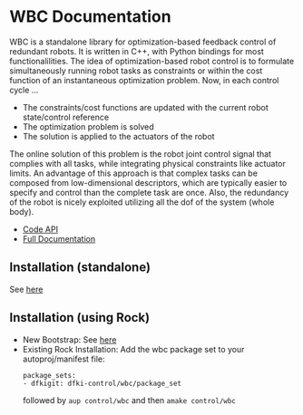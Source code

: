 # WBC Documentation

WBC is a standalone library for optimization-based feedback control of redundant robots. It is written in C++, with Python bindings for most functionalilities. The idea of optimization-based robot control is to formulate simultaneously running robot tasks as constraints or within the cost function of an instantaneous optimization problem. 
Now, in each control cycle ...

  * The constraints/cost functions are updated with the current robot state/control reference
  * The optimization problem is solved
  * The solution is applied to the actuators of the robot

The online solution of this problem is the robot joint control signal that complies with all tasks, while integrating physical constraints like actuator limits. An advantage of this approach is that complex tasks can be composed from low-dimensional descriptors, which are typically  easier to specify and control than the complete task are once. Also, the redundancy of the robot is nicely exploited utilizing  all the dof of the system (whole body).

* [Code API](http://bob.dfki.uni-bremen.de/apis/wbc/wbc/) 
* [Full Documentation](https://git.hb.dfki.de/wbc/documentation/wikis/home)


## Installation (standalone)

See [here](https://git.hb.dfki.de/dfki-control/wbc/documentation/-/wikis/WBC%20installation%20outside%20Rock)

## Installation (using Rock)

* New Bootstrap: See [here](https://git.hb.dfki.de/wbc/buildconf)
* Existing Rock Installation: Add the wbc package set to your autoproj/manifest file: 
    ```
    package_sets:
    - dfkigit: dfki-control/wbc/package_set
    ```    
  followed by `aup control/wbc` and then `amake control/wbc`
 

